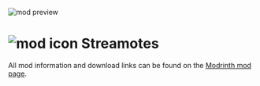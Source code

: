 ![mod preview](https://cdn.modrinth.com/data/IAJz3K09/images/14fd21113e4596aeb17e7edf8c73e8c17c8c930c.webp)

# ![mod icon](https://cdn.modrinth.com/data/IAJz3K09/b3879dbcfd071e5e47258ab3cb6c6eda72b9fb6a.png) Streamotes
All mod information and download links can be found on the [Modrinth mod page](https://modrinth.com/mod/streamotes).
